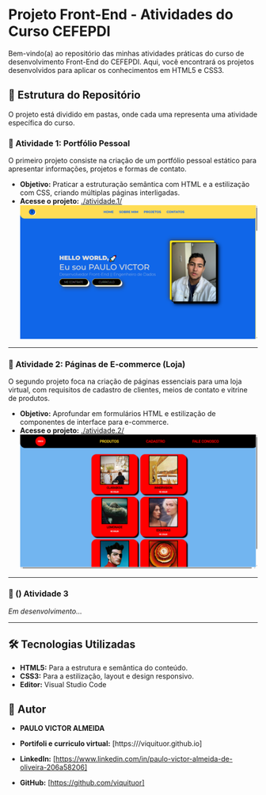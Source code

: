 # Projeto Front-End - Atividades do Curso CEFEPDI

Bem-vindo(a) ao repositório das minhas atividades práticas do curso de desenvolvimento Front-End do CEFEPDI. Aqui, você encontrará os projetos desenvolvidos para aplicar os conhecimentos em HTML5 e CSS3.

## 📂 Estrutura do Repositório

O projeto está dividido em pastas, onde cada uma representa uma atividade específica do curso.

### 🚀 Atividade 1: Portfólio Pessoal

O primeiro projeto consiste na criação de um portfólio pessoal estático para apresentar informações, projetos e formas de contato.

* **Objetivo:** Praticar a estruturação semântica com HTML e a estilização com CSS, criando múltiplas páginas interligadas.
* **Acesse o projeto:** [./atividade.1/](./atividade.1/README.md)
![pagina incial da atividade 1](/assets/atv.1.png)

---

### 🛒 Atividade 2: Páginas de E-commerce (Loja)

O segundo projeto foca na criação de páginas essenciais para uma loja virtual, com requisitos de cadastro de clientes, meios de contato e vitrine de produtos.

* **Objetivo:** Aprofundar em formulários HTML e estilização de componentes de interface para e-commerce.
* **Acesse o projeto:** [./atividade.2/](./atividade.2/README.md)
![pagina incial da atividade 2](/assets/atv.2.png)

---

### 🔧 () Atividade 3

*Em desenvolvimento...*

---

## 🛠️ Tecnologias Utilizadas

* **HTML5:** Para a estrutura e semântica do conteúdo.
* **CSS3:** Para a estilização, layout e design responsivo.
* **Editor:** Visual Studio Code

## 👤 Autor

* **PAULO VICTOR ALMEIDA**

* **Portifoli e curriculo virtual:** [https:///viquituor.github.io]

* **LinkedIn:** [https://www.linkedin.com/in/paulo-victor-almeida-de-oliveira-206a58206]

* **GitHub:** [https://github.com/viquituor]
